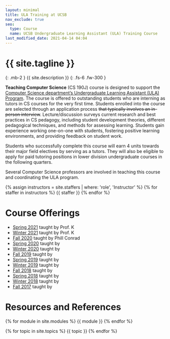 ```yaml
---
layout: minimal
title: ULA Training at UCSB
nav_exclude: true
seo:
  type: Course
  name: UCSB Undergraduate Learning Assistant (ULA) Training Course
last_modified_date: 2021-04-14 04:04
---
```


# {{ site.tagline }}
{: .mb-2 }
{{ site.description }}
{: .fs-6 .fw-300 }

**Teaching Computer Science** (CS 190J) course is designed to support the [Computer Science department’s Undergraduate Learning Assistant (ULA) Program](http://cs.ucsb.edu/education/undergrad/ut). The course is offered to outstanding students who are interning as tutors in CS courses for the very first time. Students enrolled into the course are selected through an application process ~~that typically involves an in-person interview~~. Lecture/discussion surveys current research and best practices in CS pedagogy, including student development theories, different pedagogical techniques, and methods for assessing learning. Students gain experience working one-on-one with students, fostering positive learning environments, and providing feedback on student work.

Students who successfully complete this course will earn 4 units towards their major field electives by serving as a tutors. They will also be eligible to apply for paid tutoring positions in lower division undergraduate courses in the following quarters.

Several Computer Science professors are involved in teaching this course and coordinating the ULA program.

{% assign instructors = site.staffers | where: 'role', 'Instructor' %}
{% for staffer in instructors %}
{{ staffer }}
{% endfor %}

# Course Offerings
* [Spring 2021](https://ucsb-teaching-cs.github.io/s21) taught by Prof. K
* [Winter 2021](https://ucsb-teaching-cs.github.io/w21) taught by Prof. K
* [Fall 2020](https://ucsb-teaching-cs.github.io/f20) taught by Phill Conrad
* [Spring 2020](https://ucsb-teaching-cs.github.io/s20) taught by 
* [Winter 2020](https://ucsb-teaching-cs.github.io/w20) taught by 
* [Fall 2019](https://ucsb-teaching-cs.github.io/f19) taught by 
* [Spring 2019](https://ucsb-teaching-cs.github.io/s19) taught by 
* [Winter 2019](https://ucsb-teaching-cs.github.io/w19) taught by 
* [Fall 2018](https://ucsb-teaching-cs.github.io/f18) taught by 
* [Spring 2018](https://ucsb-teaching-cs.github.io/s18) taught by 
* [Winter 2018](https://ucsb-teaching-cs.github.io/w18) taught by 
* [Fall 2017](https://ucsb-teaching-cs.github.io/f17) taught by 

# Resources and References

{% for module in site.modules %}
{{ module }}
{% endfor %}

{% for topic in site.topics %}
{{ topic }}
{% endfor %}

